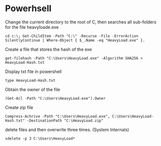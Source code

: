 # Powerhsell

Change the current directory to the root of C, then searches all sub-folders for the file heavyloade.exe
```
cd c:\; Get-ChildItem -Path "C:\" -Recurse -File -ErrorAction SilentlyContinue | Where-Object { $_.Name -eq "HeavyLoad.exe" }.
```

Create a file that stores the hash of the exe
```
get-filehash -Path "C:\Users\HeavyLoad.exe" -Algorithm SHA256 > HeavyLoad-Hash.txt
```

Display txt file in powershell
```
type HeavyLoad-Hash.txt
```

Obtain the owner of the file
```
(Get-Acl -Path "C:\Users\HeavyLoad.exe").Owner
```

Create zip file
```
Compress-Achrive -Path "C:\Users\HeavyLoad.exe", C:\Users\HeavyLoad-Hash.txt" -DestinationPath "C:\HeavyLoad.zip"
```

delete files and then overwrite three times. (System Internals)
```
sdelete -p 3 C:\Users\HeavyLoad*
```


